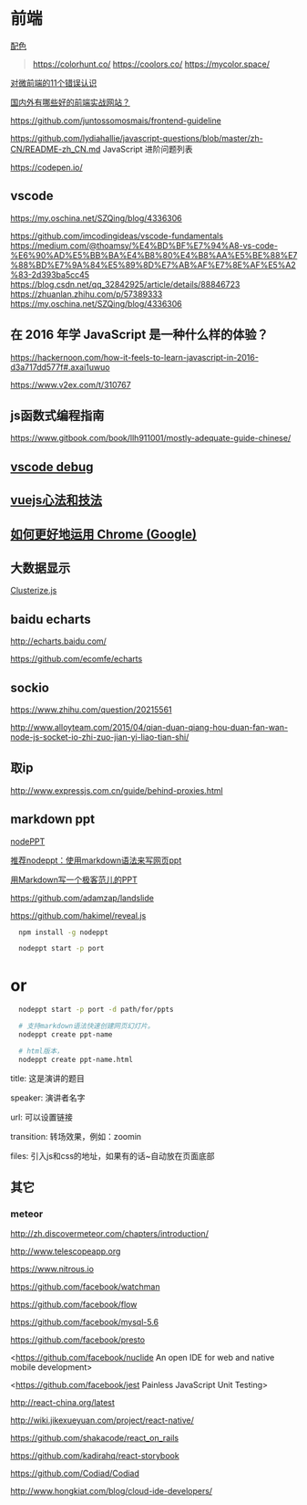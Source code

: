# 前端

[配色](https://dev.to/sabrinasuarezarrieta/best-sites-to-create-your-website-colour-palette-373p)
> https://colorhunt.co/
> https://coolors.co/
> https://mycolor.space/

[对微前端的11个错误认识](https://www.infoq.cn/article/eSR6Ykh2lfhzeRpKWijj)

[国内外有哪些好的前端实战网站？](https://www.zhihu.com/question/21034316)

https://github.com/juntossomosmais/frontend-guideline

https://github.com/lydiahallie/javascript-questions/blob/master/zh-CN/README-zh_CN.md
JavaScript 进阶问题列表

https://codepen.io/

## vscode

https://my.oschina.net/SZQing/blog/4336306

https://github.com/imcodingideas/vscode-fundamentals
https://medium.com/@thoamsy/%E4%BD%BF%E7%94%A8-vs-code-%E6%90%AD%E5%BB%BA%E4%B8%80%E4%B8%AA%E5%BE%88%E7%88%BD%E7%9A%84%E5%89%8D%E7%AB%AF%E7%8E%AF%E5%A2%83-2d393ba5cc45
https://blog.csdn.net/qq_32842925/article/details/88846723
https://zhuanlan.zhihu.com/p/57389333
https://my.oschina.net/SZQing/blog/4336306



## 在 2016 年学 JavaScript 是一种什么样的体验？

<https://hackernoon.com/how-it-feels-to-learn-javascript-in-2016-d3a717dd577f#.axai1uwuo>

https://www.v2ex.com/t/310767

## js函数式编程指南

<https://www.gitbook.com/book/llh911001/mostly-adequate-guide-chinese/>

## [vscode debug](http://jerryzou.com/posts/vscode-debug-guide/)

## [vuejs心法和技法](http://www.cnblogs.com/kidsitcn/p/5409994.html)

## [如何更好地运用 Chrome (Google)](http://jeffjade.com/2017/05/01/122-how-to-better-use-google_chrome/)

## 大数据显示

[Clusterize.js](http://blog.nrowegt.com/get-rails-data-to-glass-quicker-with-clusterize-js-coffeescript/)

## baidu echarts

<http://echarts.baidu.com/>

<https://github.com/ecomfe/echarts>

## sockio

<https://www.zhihu.com/question/20215561>

<http://www.alloyteam.com/2015/04/qian-duan-qiang-hou-duan-fan-wan-node-js-socket-io-zhi-zuo-jian-yi-liao-tian-shi/>

## 取ip

http://www.expressjs.com.cn/guide/behind-proxies.html



## markdown ppt

[nodePPT](https://github.com/ksky521/nodePPT)

[推荐nodeppt：使用markdown语法来写网页ppt](http://js8.in/2013/11/16/%E6%8E%A8%E8%8D%90nodeppt%EF%BC%9A%E4%BD%BF%E7%94%A8markdown%E8%AF%AD%E6%B3%95%E6%9D%A5%E5%86%99%E7%BD%91%E9%A1%B5ppt/)

[用Markdown写一个极客范儿的PPT](http://www.jianshu.com/p/e063303317cb)

  https://github.com/adamzap/landslide

  https://github.com/hakimel/reveal.js

```bash
  npm install -g nodeppt

  nodeppt start -p port
```
  # or

```bash
  nodeppt start -p port -d path/for/ppts

  # 支持markdown语法快速创建网页幻灯片。
  nodeppt create ppt-name

  # html版本，
  nodeppt create ppt-name.html
```

  title: 这是演讲的题目

  speaker: 演讲者名字

  url: 可以设置链接

  transition: 转场效果，例如：zoomin

  files: 引入js和css的地址，如果有的话~自动放在页面底部

## 其它

### meteor

<http://zh.discovermeteor.com/chapters/introduction/>

<http://www.telescopeapp.org>

<https://www.nitrous.io>

<https://github.com/facebook/watchman>

<https://github.com/facebook/flow>

<https://github.com/facebook/mysql-5.6>

<https://github.com/facebook/presto>

<https://github.com/facebook/nuclide An open IDE for web and native mobile development>


<https://github.com/facebook/jest Painless JavaScript Unit Testing>

<http://react-china.org/latest>

<http://wiki.jikexueyuan.com/project/react-native/>

<https://github.com/shakacode/react_on_rails>

<https://github.com/kadirahq/react-storybook>

<https://github.com/Codiad/Codiad>

<http://www.hongkiat.com/blog/cloud-ide-developers/>
